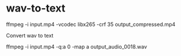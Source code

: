 # wav-to-text



ffmpeg -i input.mp4 -vcodec libx265 -crf 35 output_compressed.mp4


Convert wav to text

ffmpeg -i input.mp4 -q:a 0 -map a output_audio_0018.wav

